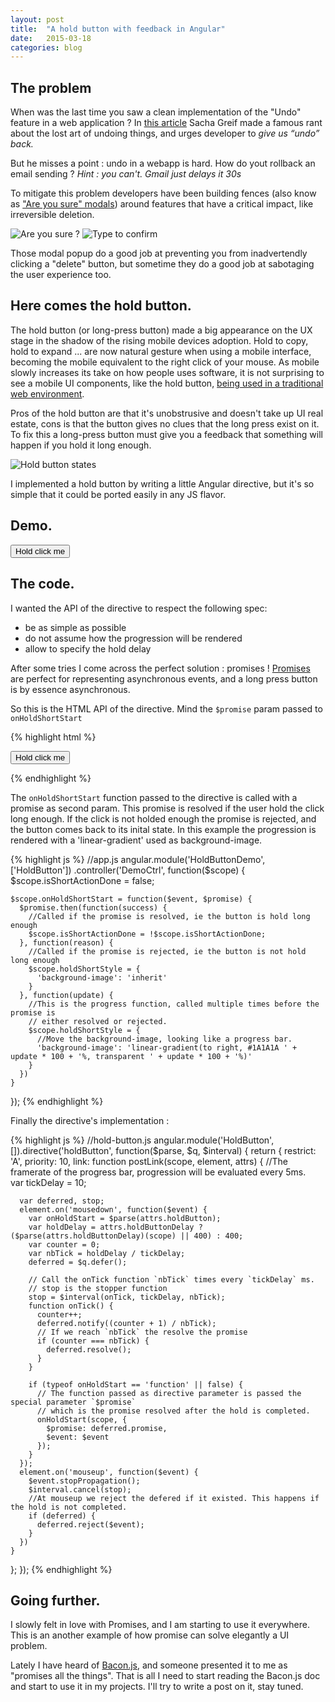 ```yaml
---
layout: post
title:  "A hold button with feedback in Angular"
date:   2015-03-18
categories: blog
---
```



<script src="//cdnjs.cloudflare.com/ajax/libs/angular.js/1.3.14/angular.js"></script>
<script src="/js/hold-button.js"></script>



## The problem

When was the last time you saw a clean implementation of the "Undo" feature in a web application ? In [this article](http://sachagreif.com/undo/) Sacha Greif made a famous rant about the lost art of undoing things, and urges developer to _give us “undo” back._ 

But he misses a point : undo in a webapp is hard. How do yout rollback an email sending ? _Hint : you can't. Gmail just delays it 30s_ 

To mitigate this problem developers have been building fences (also know as ["Are you sure" modals](https://www.google.fr/search?q=are+you+sure+modal&source=lnms&tbm=isch&sa=X&ei=qJkEVfaQE5TYavCcgdAN&ved=0CAcQ_AUoAQ&biw=1344&bih=743)) around features that have a critical impact, like irreversible deletion.

![Are you sure ?](http://dun4nx4d6jyre.cloudfront.net/assets/do-sure.png "Are you sure ?")
![Type to confirm](http://www.questioningdesigns.com/wp-content/uploads/2014/03/mailchimp-delete-action.png "Type to confirm")

Those modal popup do a good job at preventing you from inadvertendly clicking a "delete" button, but sometime they do a good job at sabotaging the user experience too.

## Here comes the hold button.

The hold button (or long-press button) made a big appearance on the UX stage in the shadow of the rising mobile devices adoption. Hold to copy, hold to expand ... are now natural gesture when using a mobile interface, becoming the mobile equivalent to the right click of your mouse. As mobile slowly increases its take on how people uses software, it is not surprising to see a mobile UI components, like the hold button, [being used in a traditional web environment](http://ux.stackexchange.com/a/50782/17281).


Pros of the hold button are that it's unobstrusive and doesn't take up UI real estate, cons is that the button gives no clues that the long press exist on it. To fix this a long-press button must give you a feedback that something will happen if you hold it long enough.

![Hold button states](http://i.stack.imgur.com/lRTUq.jpg "Hold button states")

I implemented a hold button by writing a little Angular directive, but it's so simple that it could be ported easily in any JS flavor.

## Demo.

<div ng-app="HoldButtonDemo" ng-controller="DemoCtrl">
  <div class="xlarge btn" ng-class="{'danger': !isShortActionDone, 'success': isShortActionDone}" ng-style="holdShortStyle"><button hold-button="onHoldShortStart($event, $promise)" hold-button-delay="400">Hold click me</button></div>
</div>

## The code.

I wanted the API of the directive to respect the following spec: 

- be as simple as possible
- do not assume how the progression will be rendered
- allow to specify the hold delay

After some tries I come across the perfect solution : promises ! [Promises](http://documentup.com/kriskowal/q/) are perfect for representing asynchronous events, and a long press button is by essence asynchronous.

So this is the HTML API of the directive. Mind the `$promise` param passed to `onHoldShortStart`

{% highlight html %}
<div ng-app="HoldButtonDemo" ng-controller="DemoCtrl">
  <div class="xlarge btn" ng-class="{'danger': !isShortActionDone, 'success': isShortActionDone}" ng-style="holdShortStyle">
    <button hold-button="onHoldShortStart($event, $promise)" hold-button-delay="400">Hold click me</button>
  </div>
</div>

{% endhighlight %}


The `onHoldShortStart` function passed to the directive is called with a promise as second param. This promise is resolved if the user hold the click long enough. If the click is not holded enough the promise is rejected, and the button comes back to its inital state. In this example the progression is rendered with a 'linear-gradient' used as background-image.

{% highlight js %}
//app.js
angular.module('HoldButtonDemo', ['HoldButton'])
  .controller('DemoCtrl', function($scope) {
    $scope.isShortActionDone = false;

    $scope.onHoldShortStart = function($event, $promise) {
      $promise.then(function(success) {
        //Called if the promise is resolved, ie the button is hold long enough
        $scope.isShortActionDone = !$scope.isShortActionDone;
      }, function(reason) {
        //Called if the promise is rejected, ie the button is not hold long enough
        $scope.holdShortStyle = {
          'background-image': 'inherit'
        }
      }, function(update) {
        //This is the progress function, called multiple times before the promise is 
        // either resolved or rejected.
        $scope.holdShortStyle = {
          //Move the background-image, looking like a progress bar.
          'background-image': 'linear-gradient(to right, #1A1A1A ' + update * 100 + '%, transparent ' + update * 100 + '%)'
        }
      })
    }
  });
{% endhighlight %}


Finally the directive's implementation :

{% highlight js %}
//hold-button.js
angular.module('HoldButton', []).directive('holdButton', function($parse, $q, $interval) {
  return {
    restrict: 'A',
    priority: 10,
    link: function postLink(scope, element, attrs) {
      //The framerate of the progress bar, progression will be evaluated every 5ms.  
      var tickDelay = 10;

      var deferred, stop;
      element.on('mousedown', function($event) {
        var onHoldStart = $parse(attrs.holdButton);
        var holdDelay = attrs.holdButtonDelay ? ($parse(attrs.holdButtonDelay)(scope) || 400) : 400;
        var counter = 0;
        var nbTick = holdDelay / tickDelay;
        deferred = $q.defer();

        // Call the onTick function `nbTick` times every `tickDelay` ms.
        // stop is the stopper function 
        stop = $interval(onTick, tickDelay, nbTick);
        function onTick() {
          counter++;
          deferred.notify((counter + 1) / nbTick);
          // If we reach `nbTick` the resolve the promise
          if (counter === nbTick) {
            deferred.resolve();
          }
        }

        if (typeof onHoldStart == 'function' || false) {
          // The function passed as directive parameter is passed the special parameter `$promise`
          // which is the promise resolved after the hold is completed. 
          onHoldStart(scope, {
            $promise: deferred.promise,
            $event: $event
          });
        }
      });
      element.on('mouseup', function($event) {
        $event.stopPropagation();
        $interval.cancel(stop);
        //At mouseup we reject the defered if it existed. This happens if the hold is not completed. 
        if (deferred) {
          deferred.reject($event);
        }
      })
    }
  };
});
{% endhighlight %}


## Going further.

I slowly felt in love with Promises, and I am starting to use it everywhere. This is an another example of how promise can solve elegantly a UI problem.

Lately I have heard of [Bacon.js](https://baconjs.github.io/), and someone presented it to me as "promises all the things". That is all I need to start reading the Bacon.js doc and start to use it in my projects. I'll try to write a post on it, stay tuned.


